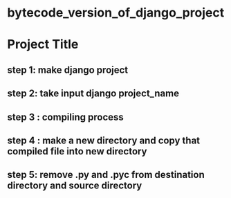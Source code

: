 # bytecode_version_of_django_project

# Project Title

## step 1: make django project
## step 2: take input django project_name
## step 3 : compiling process
## step 4 : make a new directory and copy that compiled file into new directory
## step 5: remove .py and .pyc from destination directory and source directory 
